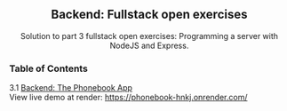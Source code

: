 <h2 align="center">Backend: Fullstack open exercises</h2>

<p align="center">Solution to part 3 fullstack open exercises: Programming a server with NodeJS and Express.</p>

### Table of Contents

3.1 [Backend: The Phonebook App](exercises/phonebook) <br/>
    View live demo at render: https://phonebook-hnkj.onrender.com/

